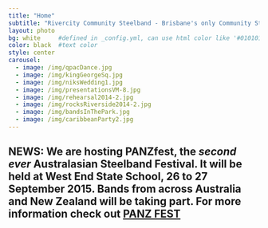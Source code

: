 ```yaml
---
title: "Home"
subtitle: "Rivercity Community Steelband - Brisbane's only Community Steel Band"
layout: photo
bg: white     #defined in _config.yml, can use html color like '#010101'
color: black  #text color
style: center
carousel:
  - image: /img/qpacDance.jpg
  - image: /img/kingGeorgeSq.jpg
  - image: /img/niksWedding1.jpg
  - image: /img/presentationsVM-8.jpg
  - image: /img/rehearsal2014-2.jpg
  - image: /img/rocksRiverside2014-2.jpg
  - image: /img/bandsInThePark.jpg
  - image: /img/caribbeanParty2.jpg
---
```

## NEWS: We are hosting PANZfest, the *second ever* Australasian Steelband Festival. It will be held at West End State School, 26 to 27 September 2015. Bands from across Australia and New Zealand will be taking part. For more information check out [PANZ FEST](https://www.facebook.com/panzfest2015?ref=settings)


